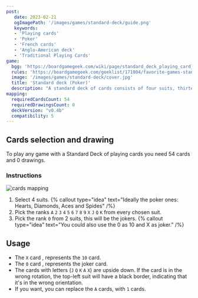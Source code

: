 ```yaml
---
post: 
   date: 2023-02-21
   ogImagePath: '/images/games/standard-deck/guide.png'
   keywords:
   - 'Playing cards'
   - 'Poker'
   - 'French cards'
   - 'Anglo-American deck'
   - 'Traditional Playing Cards'
game:
  bgg: 'https://boardgamegeek.com/wiki/page/standard_deck_playing_card_games'
  rules: 'https://boardgamegeek.com/geeklist/171804/favorite-games-standard-playing-cards'
  image: '/images/games/standard-deck/cover.jpg'
  title: 'Standard deck (Poker)'
  description: "A standard deck of cards consists of four suits, thirteen or fewer ranks, and possibly jokers. There are a multitude of regional variations in card games."
mapping:
  requiredCardsCount: 54
  requiredDrawingsCount: 0
  deckVersion: "v0.4b"
  compatibility: 5
---
```


## Cards selection and drawing

To play any game with a Standard Deck of playing cards you need 54 cards and 0 drawings.

### Instructions

![cards mapping](/images/games/standard-deck/guide.png)

1. Select 4 suits.
   {% callout type="idea" text="Ideally the poker ones: Hearts, Diamonds, Aces and Spides" /%}
1. Pick the ranks `A` `2` `3` `4` `5` `6` `7` `8` `9` `X` `J` `Q` `K` from every chosen suit.
1. Pick the rank `0` from 2 suits, this will be the jokers.
   {% callout type="idea" text="You could also use the 0 as 10 and X as joker." /%}

## Usage

- The `X` card , represents the `10` card.
- The `0` card , represents the joker card.
- The cards with letters (`J` `Q` `K` `A` `X`) are upside down. If the card is in the wrong rotation, the top-left suit will have a black border, indicating that it's in the wrong orientation.
- If you want, you can replace the `A` cards, with `1` cards.
